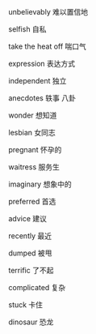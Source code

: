  unbelievably 难以置信地

 selfish 自私

 take the heat off 喘口气

 expression 表达方式

 independent 独立

 anecdotes 轶事 八卦

 wonder 想知道 

 lesbian 女同志

 pregnant 怀孕的

 waitress 服务生

 imaginary 想象中的

 preferred 首选

 advice 建议

 recently 最近

 dumped 被甩

 terrific 了不起

 complicated 复杂

 stuck 卡住

 dinosaur 恐龙 
